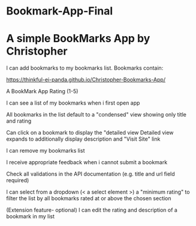 # Bookmark-App-Final
# A simple BookMarks App by Christopher
I can add bookmarks to my bookmarks list.
Bookmarks contain:

<https://thinkful-ei-panda.github.io/Christopher-Bookmarks-App/>

A BookMark App
 Rating (1-5)

I can see a list of my bookmarks when i first open app

All bookmarks in the list default to a "condensed" view showing only title and rating

Can click on a bookmark to display the "detailed view
 Detailed view expands to additionally display description and "Visit Site" link

I can remove my bookmarks list

I receive appropriate feedback when i cannot submit a bookmark

Check all validations in the API documentation (e.g. title and url field required)

I can select from a dropdown (< a select element >) a "minimum rating" to filter the list by all bookmarks rated at or above the chosen section

(Extension feature- optional) I can edit the rating and description of a bookmark in my list
